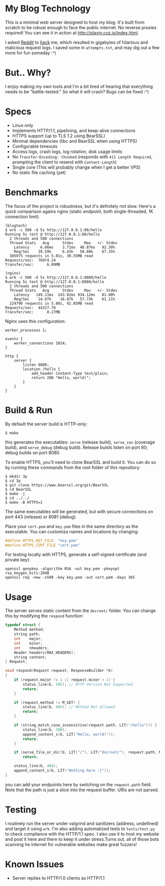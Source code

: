 # My Blog Technology
This is a minimal web server designed to host my blog. It's built from scratch to be robust enough to face the public internet. No reverse proxies required! You can see it in action at http://playin.coz.is/index.html.

I asked [Reddit](https://www.reddit.com/r/C_Programming/comments/1falo3b/using_my_c_web_server_to_host_a_blog_you_cant/) to [hack](https://www.reddit.com/r/hacking/comments/1fcc5hd/im_using_my_custom_c_webserver_to_host_my_blog_no/) me, which resulted in gigabytes of hilarious and malicious request logs. I saved some in `attempts.txt`, and may dig out a few more for fun someday :^)

# But.. Why?
I enjoy making my own tools and I'm a bit tired of hearing that everything needs to be "battle-tested." So what it will crash? Bugs can be fixed :^)

# Specs
- Linux only
- Implements HTTP/1.1, pipelining, and keep-alive connections
- HTTPS support (up to TLS 1.2 using BearSSL)
- Minimal dependencies (libc and BearSSL when using HTTPS)
- Configurable timeouts
- Access logs, crash logs, log rotation, disk usage limits
- No `Transfer-Encoding: Chunked` (responds with `411 Length Required`, prompting the client to resend with `Content-Length`)
- Single core (This will probably change when I get a better VPS)
- No static file caching (yet)

# Benchmarks
The focus of the project is robustness, but it's definitely not slow. Here's a quick comparison agains nginx (static endpoint, both single-threaded, 1K connection limit)
```
(blogtech)
$ wrk -c 500 -d 5s http://127.0.0.1:80/hello
Running 5s test @ http://127.0.0.1:80/hello
  2 threads and 500 connections
  Thread Stats   Avg      Stdev     Max   +/- Stdev
    Latency     6.66ms    3.71ms  48.87ms   92.30%
    Req/Sec    39.59k     6.43k   50.60k    67.35%
  385975 requests in 5.01s, 30.55MB read
Requests/sec:  76974.24
Transfer/sec:      6.09MB

(nginx)
$ wrk -c 500 -d 5s http://127.0.0.1:8080/hello
Running 5s test @ http://127.0.0.1:8080/hello
  2 threads and 500 connections
  Thread Stats   Avg      Stdev     Max   +/- Stdev
    Latency   149.11ms  243.02ms 934.12ms   81.80%
    Req/Sec    24.97k    16.87k   57.73k    61.11%
  224790 requests in 5.08s, 42.01MB read
Requests/sec:  44227.78
Transfer/sec:      8.27MB
```

Nginx uses this configuration:
```
worker_processes 1;

events {
	worker_connections 1024;
}

http {
	server {
		listen 8080;
		location /hello {
			add_header Content-Type text/plain;
			return 200 "Hello, world!";
		}
	}
}
```

# Build & Run
By default the server build is HTTP-only:
```
$ make
```
this generates the executables: `serve` (release build), `serve_cov` (coverage build), and `serve_debug` (debug build). Release builds listen on port 80; debug builds on port 8080.

To enable HTTPS, you'll need to clone BearSSL and build it. You can do so by running these commands from the root folder of this repository:
```
$ mkdir 3p
$ cd 3p
$ git clone https://www.bearssl.org/git/BearSSL
$ cd BearSSL
$ make -j
$ cd ../../
$ make -B HTTPS=1
```
The same executables will be generated, but with secure connections on port 443 (release) or 8081 (debug).

Place your `cert.pem` and `key.pem` files in the same directory as the executable. You can customiza names and locations by changing:
```c
#define HTTPS_KEY_FILE  "key.pem"
#define HTTPS_CERT_FILE "cert.pem"
```

For testing locally with HTTPS, generate a self-signed certificate (and private key):
```
openssl genpkey -algorithm RSA -out key.pem -pkeyopt rsa_keygen_bits:2048
openssl req -new -x509 -key key.pem -out cert.pem -days 365
```

# Usage
The server serves static content from the `docroot/` folder. You can change this by modifying the `respond` function:
```c
typedef struct {
	Method method;
	string path;
	int    major;
	int    minor;
	int    nheaders;
	Header headers[MAX_HEADERS];
	string content;
} Request;

void respond(Request request, ResponseBuilder *b)
{
	if (request.major != 1 || request.minor > 1) {
		status_line(b, 505); // HTTP Version Not Supported
		return;
	}

	if (request.method != M_GET) {
		status_line(b, 405); // Method Not Allowed
		return;
	}

	if (string_match_case_insensitive(request.path, LIT("/hello"))) {
		status_line(b, 200);
		append_content_s(b, LIT("Hello, world!"));
		return;
	}

	if (serve_file_or_dir(b, LIT("/"), LIT("docroot/"), request.path, NULLSTR, false))
		return;

	status_line(b, 404);
	append_content_s(b, LIT("Nothing here :|"));
}
```
you can add your endpoints here by switching on the `request.path` field. Note that the path is just a slice into the request buffer. URIs are not parsed.

# Testing
I routinely run the server under valgrind and sanitizers (address, undefined) and target it using `wrk`. I'm also adding automatized tests to `tests/test.py` to check compliance with the HTTP/1.1 spec. I also use it to host my website and post it here and there to keep it under stress.Turns out, all of those bots scanning he internet for vulnerable websites make great fuzzers!

# Known Issues
- Server replies to HTTP/1.0 clients as HTTP/1.1
